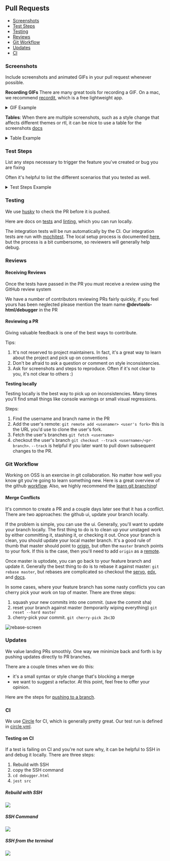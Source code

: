 ## Pull Requests

* [Screenshots](#screenshots)
* [Test Steps](#test-steps)
* [Testing](#testing)
* [Reviews](#reviews)
* [Git Workflow](#git-workflow)
* [Updates](#updates)
* [CI](#ci)

### Screenshots

Include screenshots and animated GIFs in your pull request whenever possible.

**Recording GIFs** There are many great tools for recording a GIF. On a mac, we recommend [recordit](http://recordit.co/), which is a free lightweight app.

<details>
<summary>
  GIF Example
</summary>

![](http://g.recordit.co/6dE0EmM29Z.gif)

```
![](http://g.recordit.co/6dE0EmM29Z.gif)
```

</details>

**Tables**: When there are multiple screenshots, such as a style change that affects different themes or rtl, it can be nice to use a table for the screenshots [docs][github-tables]

<details>
<summary>
  Table Example
</summary>

|Firebug|Light|
|----------|------|
|![firebug](https://cloud.githubusercontent.com/assets/1755089/22209733/94970458-e1ad-11e6-83d4-8b082217b989.png)|![light](https://cloud.githubusercontent.com/assets/1755089/22209736/9b194f2a-e1ad-11e6-9de0-561dd529d5f0.png)|


```
|Firebug|Light|
|----------|------|
|![firebug](https://cloud.githubusercontent.com/assets/1755089/22209733/94970458-e1ad-11e6-83d4-8b082217b989.png)|![light](https://cloud.githubusercontent.com/assets/1755089/22209736/9b194f2a-e1ad-11e6-9de0-561dd529d5f0.png)|
```

</details>

### Test Steps

List any steps necessary to trigger the feature you've created or bug you are fixing

Often it's helpful to list the different scenarios that you tested as well.

<details>
<summary>
  Test Steps Example
</summary>

If you're working on style change to the close button you could say:

- [x] Works in tabs
- [x] Works in breakpoints pane
- [x] Works in autocomplete

</details>


### Testing

We use [husky](https://github.com/typicode/husky) to check the PR before it is pushed.

Here are docs on [tests][test-docs] and [linting][linting-docs], which you can run locally.

The integration tests will be run automatically by the CI. Our integration tests are run with [mochitest][mochitest]. The local setup process is documented [here][mochitest-docs], but the process is a bit cumbersome, so reviewers will generally help debug.

### Reviews
#### Receiving Reviews

Once the tests have passed in the PR you must receive a review using the GitHub review system

We have a number of contributors reviewing PRs fairly quickly, if you feel yours has been neglected please mention the team name **@devtools-html/debugger** in the PR

#### Reviewing a PR

Giving valuable feedback is one of the best ways to contribute.

Tips:

1. It's not reserved to project maintainers. In fact, it's a great way to learn about the project and pick up on conventions
2. Don't be afraid to ask a question or comment on style inconsistencies.
3. Ask for screenshots and steps to reproduce. Often if it's not clear to you, it's not clear to others :)

**Testing locally**

Testing locally is the best way to pick up on inconsistencies.
Many times you'll find small things like console warnings or small visual regressions.

Steps:

1. Find the username and branch name in the PR
2. Add the user's remote: `git remote add <usenamer> <user's fork>` this is the URL you'd use to clone the user's fork.
3. Fetch the user's branches `git fetch <username>`
4. checkout the user's branch `git checkout --track <username>/<pr-branch>`. `--track` is helpful if you later want to pull down subsequent changes to the PR.

### Git Workflow

Working on OSS is an exercise in git collaboration. No matter how well you know
git you're going to learn something new. Here is a great overview of the github [workflow][forking].
Also, we highly recommend the [learn git branching][git-tutorial]!

[forking]: https://gist.github.com/Chaser324/ce0505fbed06b947d962#file-github-forking-md
[git-tutorial]: https://learngitbranching.js.org/

#### Merge Conflicts

It's common to create a PR and a couple days later see that it has a conflict.
There are two approaches: the github ui, update your branch locally.

If the problem is simple, you can use the ui. Generally, you'll want to update your branch locally.
The first thing to do is to clean up your unstaged work by either committing it, stashing it, or checking it out.
Once your branch is clean, you should update your local master branch. It's a good rule of thumb that master should
point to [origin][orig], but often the `master` branch points to
your fork. If this is the case, then you'll need to add `origin` as a [remote][rdoc].

Once master is uptodate, you can go back to your feature branch and update it.
Generally the best thing to do is to rebase it against master: `git rebase master`,
but rebases are complicated so checkout the [servo], [edx], and [docs][rebase-docs].

In some cases, where your feature branch has some nasty conflicts you can cherry pick your
work on top of master. There are three steps:

1. squash your new commits into one commit. (save the commit sha)
2. reset your branch against master (temporarily wiping everything) `git reset --hard master`
3. cherry-pick your commit. `git cherry-pick 2bc3D`

![rebase-screen]

[orig]: https://github.com/devtools-html/debugger.html
[edx]: https://github.com/edx/edx-platform/wiki/How-to-Rebase-a-Pull-Request
[servo]: https://github.com/servo/servo/wiki/Beginner%27s-guide-to-rebasing-and-squashing
[rebase-docs]: https://help.github.com/articles/about-git-rebase/
[rebase-screen]: https://shipusercontent.com/351d31ccee0a1ba552b56627a35d7118/Screen%20Shot%202017-10-12%20at%206.29.49%20PM.png
[rdoc]: https://help.github.com/articles/adding-a-remote/

### Updates

We value landing PRs smoothly. One way we minimize back and forth is by pushing updates directly to PR branches.

There are a couple times when we do this:
* it's a small syntax or style change that's blocking a merge
* we want to suggest a refactor. At this point, feel free to offer your opinion.

Here are the steps for [pushing to a branch].

### CI

We use [Circle] for CI, which is generally pretty great. Our test run is defined in [circle.yml].

#### Testing on CI

If a test is failing on CI and you're not sure why, it can be helpful to SSH in and debug
it locally. There are three steps:

1. Rebuild with SSH
2. copy the SSH command
3. `cd debugger.html`
4. `jest src`

##### Rebuild with SSH

![](https://shipusercontent.com/c9c0c7b79785237686a784fae7d710b2/ssh%20button.png)

##### SSH Command

![](https://shipusercontent.com/34e3daec48feed0eba96059d42829e84/ssh%20URL.png)

##### SSH from the terminal

![](https://shipusercontent.com/5b5a98a8f42f537b754540dd9f80c2d1/terminal.png)



[github-tables]:https://help.github.com/articles/organizing-information-with-tables/
[github-remote]:https://help.github.com/articles/which-remote-url-should-i-use/
[github-2fa]:https://help.github.com/articles/providing-your-2fa-authentication-code/
[github-pat]:https://help.github.com/articles/creating-an-access-token-for-command-line-use

[mochitest]:https://developer.mozilla.org/en-US/docs/Mozilla/Projects/Mochitest
[mochitest-docs]: ./mochitests.md
[test-docs]: ./local-development.md#unit-tests
[linting-docs]: ./local-development.md#linting
[pushing to a branch]: ./maintainer.md#pushing-to-a-branch

[Circle]: https://circleci.com/
[circle.yml]: ../circle.yml
